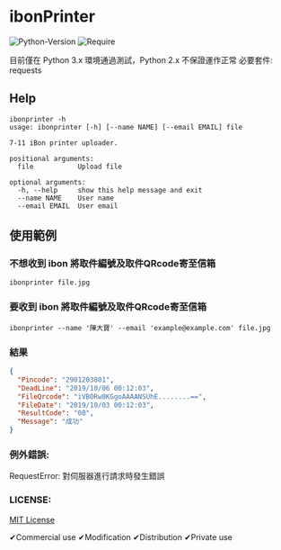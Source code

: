 # ibonPrinter

![Python-Version](https://img.shields.io/static/v1?label=Python&message=3.x&style=flat-square&color=success&logo=python&logoColor=64BAFF)
![Require](https://img.shields.io/static/v1?label=Require&message=requests&style=flat-square&color=success)

目前僅在 Python 3.x 環境通過測試，Python 2.x 不保證運作正常
必要套件: requests

## Help

``` shell
ibonprinter -h
usage: ibonprinter [-h] [--name NAME] [--email EMAIL] file

7-11 iBon printer uploader.

positional arguments:
  file           Upload file

optional arguments:
  -h, --help     show this help message and exit
  --name NAME    User name
  --email EMAIL  User email
```

## 使用範例

### 不想收到 ibon 將取件編號及取件QRcode寄至信箱

``` shell
ibonprinter file.jpg
```

### 要收到 ibon 將取件編號及取件QRcode寄至信箱

``` shell
ibonprinter --name '陳大寶' --email 'example@example.com' file.jpg
```

### 結果

``` json
{
  "Pincode": "2901203801",
  "DeadLine": "2019/10/06 00:12:03",
  "FileQrcode": "iVBORw0KGgoAAAANSUhE........==",
  "FileDate": "2019/10/03 00:12:03",
  "ResultCode": "00",
  "Message": "成功"
}
```

### 例外錯誤:
RequestError: 對伺服器進行請求時發生錯誤

### LICENSE:
[MIT License](https://github.com/ThanatosDi/ibonPrinter/blob/master/LICENSE)

✔Commercial use
✔Modification
✔Distribution
✔Private use
